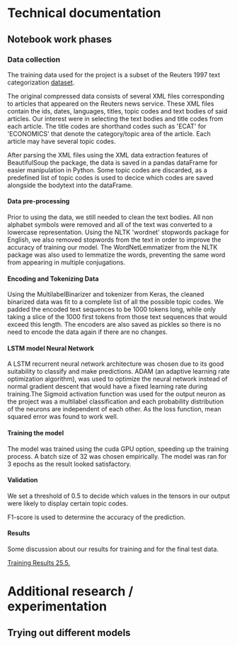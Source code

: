 # Technical documentation

## Notebook work phases

### Data collection

The training data used for the project is a subset of the Reuters 1997 text categorization [dataset](https://www.cs.helsinki.fi/u/yangarbe/Courses/2020-deep-learning/text-training-corpus/).

The original compressed data consists of several XML files corresponding to articles that appeared on the Reuters news service. These XML files contain the ids, dates, languages, titles, topic codes and text bodies of said articles. Our interest were in selecting the text bodies and title codes from each article. The title codes are shorthand codes such as 'ECAT' for 'ECONOMICS' that denote the category/topic area of the article. Each article may have several topic codes.



After parsing the XML files using the XML data extraction features of BeautifulSoup the package, the data is saved in a pandas dataFrame for easier manipulation in Python. Some topic codes are discarded, as a predefined list of topic codes is used to decice which codes are saved alongside the bodytext into the dataFrame.



#### Data pre-processing

Prior to using the data, we still needed to clean the text bodies. All non alphabet symbols were removed and all of the text was converted to a lowercase representation. Using the NLTK 'wordnet' stopwords package for English, we also removed stopwords from the text in order to improve the accuracy of training our model. The WordNetLemmatizer from the NLTK package was also used to lemmatize the words, preventing the same word from appearing in multiple conjugations.



#### Encoding and Tokenizing Data

Using the MultilabelBinarizer and tokenizer from Keras, the cleaned binarized data was fit to a complete list of all the possible topic codes. We padded the encoded text sequences to be 1000 tokens long, while only taking a slice of the 1000 first tokens from those text sequences that would exceed this length. The encoders are also saved as pickles so there is no need to encode the data again if there are no changes.





#### LSTM model Neural Network

A LSTM recurrent neural network architecture was chosen due to its good suitability to classify and make predictions. ADAM (an adaptive learning rate optimization algorithm), was used to optimize the neural network instead of normal gradient descent that would have a fixed learning rate during training.The Sigmoid activation function was used for the output neuron as the project was a multilabel classification and each probability distribution of the neurons are independent of each other. As the loss function, mean squared error was found to work well.



#### Training the model

The model was trained using the cuda GPU option, speeding up the training process. A batch size of 32 was chosen empirically. The model was ran for 3 epochs as the result looked satisfactory.



#### Validation

We set a threshold of 0.5 to decide which values in the tensors in our output were likely to display certain topic codes.

F1-score is used to determine the accuracy of the prediction.

#### Results

Some discussion about our results for training and for the final test data.

[Training Results 25.5.](./training_results.txt)


# Additional research / experimentation

## Trying out different models




